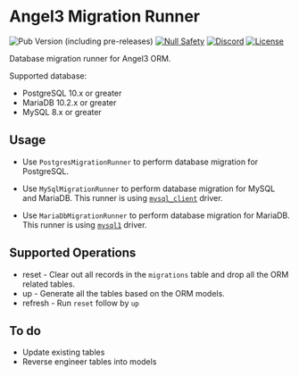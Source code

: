# Angel3 Migration Runner

![Pub Version (including pre-releases)](https://img.shields.io/pub/v/angel3_migration_runner?include_prereleases)
[![Null Safety](https://img.shields.io/badge/null-safety-brightgreen)](https://dart.dev/null-safety)
[![Discord](https://img.shields.io/discord/1060322353214660698)](https://discord.gg/3X6bxTUdCM)
[![License](https://img.shields.io/github/license/dart-backend/angel)](https://github.com/dart-backend/angel/tree/master/packages/orm/angel_migration_runner/LICENSE)

Database migration runner for Angel3 ORM.

Supported database:

* PostgreSQL 10.x or greater
* MariaDB 10.2.x or greater
* MySQL 8.x or greater

## Usage

* Use `PostgresMigrationRunner` to perform database migration for PostgreSQL.

* Use `MySqlMigrationRunner` to perform database migration for MySQL and MariaDB. This runner is using [`mysql_client`](https://pub.dev/packages?q=mysql_client) driver.

* Use `MariaDbMigrationRunner` to perform database migration for MariaDB. This runner is using [`mysql1`](https://pub.dev/packages?q=mysql1) driver.

## Supported Operations

* reset   - Clear out all records in the `migrations` table and drop all the ORM related tables.
* up      - Generate all the tables based on the ORM models.
* refresh - Run `reset` follow by `up`

## To do

* Update existing tables
* Reverse engineer tables into models
